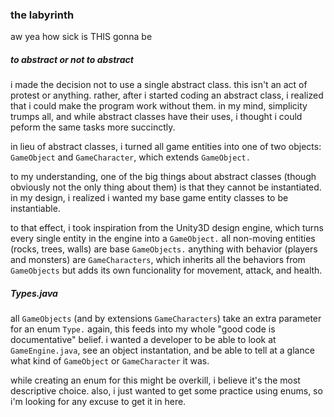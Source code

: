 ### the labyrinth

aw yea how sick is THIS gonna be

##### to abstract or not to abstract

i made the decision not to use a single abstract class.  this isn't an act of protest or anything.  rather, after i started coding an abstract class, i realized that i could make the program work without them.  in my mind, simplicity trumps all, and while abstract classes have their uses, i thought i could peform the same tasks more succinctly.

in lieu of abstract classes, i turned all game entities into one of two objects: `GameObject` and `GameCharacter`, which extends `GameObject.`

to my understanding, one of the big things about abstract classes (though obviously not the only thing about them) is that they cannot be instantiated.  in my design, i realized i wanted my base game entity classes to be instantiable.  

to that effect, i took inspiration from the Unity3D design engine, which turns every single entity in the engine into a `GameObject.`  all non-moving entities (rocks, trees, walls) are base `GameObjects.`  anything with behavior (players and monsters) are `GameCharacters`, which inherits all the behaviors from `GameObjects` but adds its own funcionality for movement, attack, and health.

##### Types.java

all `GameObjects` (and by extensions `GameCharacters`) take an extra parameter for an enum `Type.`  again, this feeds into my whole "good code is documentative" belief.  i wanted a developer to be able to look at `GameEngine.java`, see an object instantation, and be able to tell at a glance what kind of `GameObject` or `GameCharacter` it was.

while creating an enum for this might be overkill, i believe it's the most descriptive choice.  also, i just wanted to get some practice using enums, so i'm looking for any excuse to get it in here.